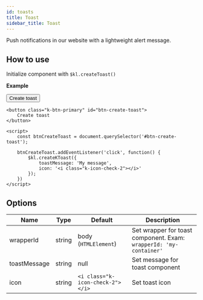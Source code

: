 ```yaml
---
id: toasts
title: Toast
sidebar_title: Toast
---
```


Push notifications in our website with a  lightweight alert message.

## How to use

Initialize component with `$kl.createToast()`

**Example**

<style>
    .fixedHeaderContainer {
        z-index: 120
    }
</style>

<div class="kukun-docs-example">
    <div id="container-toast">
    </div>
    <button class="k-btn-primary" id="btn-create-toast">
        Create toast
    </button>
</div>


<script>
const btnCreateToast = document.querySelector('#btn-create-toast');
document.getElementsByTagName('body')[0].insertAdjacentHTML('afterbegin', '<div class="kukun-docs-example" style="z-index: 400; position: absolute; margin-bottom: 0px"><div id="custom-toast-wrapper"></div></div>');
btnCreateToast.addEventListener('click', function() {
    $kl.createKToast({
        wrapperId: 'custom-toast-wrapper',
        toastMessage: 'My message',
        icon: '<i class="k-icon-check-2"></i>'
    });      
})
</script>

```
<button class="k-btn-primary" id="btn-create-toast">
    Create toast
</button>
```

```
<script>
    const btnCreateToast = document.querySelector('#btn-create-toast');

    btnCreateToast.addEventListener('click', function() {
        $kl.createKToast({
            toastMessage: 'My message',
            icon: '<i class="k-icon-check-2"></i>'
        });      
    })
</script>
```

## Options

| Name            | Type   | Default | Description | 
|---------------- |--------|---------|-------------|
| wrapperId       | string | body (`HTMLElement`)  | Set wrapper for toast component. Exam: `wrapperId: 'my-container'`|
| toastMessage    | string | null  | Set message for toast component |
| icon            | string | `<i class="k-icon-check-2"></i>` | Set toast icon |